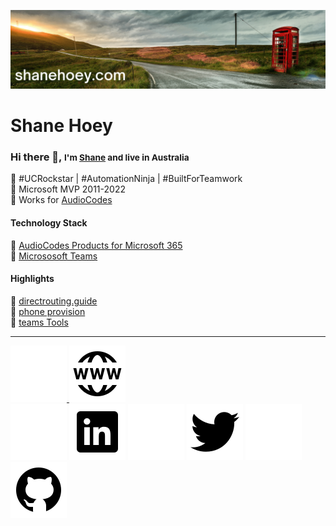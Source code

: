 [![header for shanehoey.com](./assets/header.png)](https://hello.shanehoey.com/)

# Shane Hoey

### Hi there 👋, <small> I'm [Shane](https://shanehoey.com/) and live in Australia </small>

🔵 #UCRockstar | #AutomationNinja | #BuiltForTeamwork  
🔵 Microsoft MVP 2011-2022  
🔵 Works for [AudioCodes](https://audiocodes.com)  

<!-- Technology Stack -->
#### Technology Stack

🔵 [AudioCodes Products for Microsoft 365](https://www.audiocodes.com/solutions-products/products/products-for-microsoft-365/)  
🔵 [Micrososoft Teams](https://docs.microsoft.com/en-us/microsoftteams/)  

<!-- Highlights -->
#### Highlights

🔵 [directrouting.guide](https://directrouting.guide)  
🔵 [phone provision](https://github.com/shanehoey/phoneprovision)  
🔵 [teams Tools](https://github.com/shanehoey/Teamstools/)  

<!-- Social -->
---

<!--- BUG :  dark/light wont display when link or wrong link when trying to do dark/light-->
[
![website](./assets/icons8-website-light.png#gh-dark-mode-only)
![website](./assets/icons8-website-dark.png#gh-light-mode-only)
](https://shanehoey.com)  
![[linkedin](https://www.linkedin.com.au/in/shanehoey)](./assets/icons8-linkedin-light.png#gh-dark-mode-only)
![[linkedin](https://www.linkedin.com.au/in/shanehoey)](./assets/icons8-linkedin-dark.png#gh-light-mode-only)
![[twitter](https://twitter.com/shanehoey)](./assets/icons8-twitter-light.png#gh-dark-mode-only)
![[twitter](https://twitter.com/shanehoey)](./assets/icons8-twitter-dark.png#gh-light-mode-only)
[
![github](https://raw.githubusercontent.com/shanehoey/shanehoey/main/assets/icons8-github-light.png#gh-dark-mode-only)![github](https://raw.githubusercontent.com/shanehoey/shanehoey/main/assets/icons8-github-dark.png#gh-light-mode-only)
](https://github.com/shanehoey)
